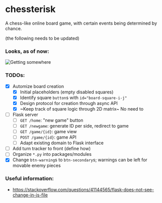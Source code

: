 # chessterisk
A chess-like online board game, with certain events being determined by chance.

(the following needs to be updated)
### Looks, as of now:

![Getting somewhere](https://media.giphy.com/media/E6KQ6vrBH6G9Ziwgvs/giphy.gif)

### TODOs:
- [x] Automize board creation
	- [x] Initial placeholders (empty disabled squares)
	- [x] Identify square `button`s with `id="board-square-i-j"`
	- [x] Design protocol for creation through async API
	- [x] ~Keep track of square logic through 2D matrix~ No need to
- [ ] Flask server
	- [ ] `GET /home`: "new game" button
	- [ ] `GET /newgame`: generate ID per side, redirect to game
	- [ ] `GET /game/{id}`: game view
	- [ ] `POST /game/{id}`: game API
	- [ ] Adapt existing domain to Flask interface
- [ ] Add turn tracker to front (define how)
- [ ] Organize `*.py` into packages/modules
- [x] Change `btn-warning`s to `btn-secondary`s; warnings can be left for movable enemy pieces

### Useful information:
* https://stackoverflow.com/questions/41144565/flask-does-not-see-change-in-js-file
